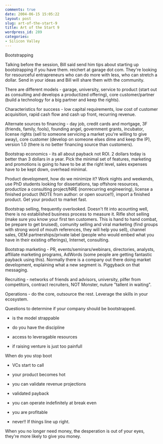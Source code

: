 ```yaml
---
comments: true
date: 2004-06-15 15:05:22
layout: post
slug: art-of-the-start-9
title: Art of the Start 9
wordpress_id: 289
categories:
- Silicon Valley
---
```


Bootstrapping

Talking before the session, Bill said send him tips about starting up bootstrapping if you have them. reichert at garage dot com. They're looking for resourceful entrapreneurs who can do more with less, who can stretch a dollar. Send in your ideas and Bill will share them with the community.

There are different models - garage, university, service to product (start out as consulting and develops a productized offering), core customer/partner (build a technology for a big partner and keep the rights).

Characteristics for success - low capital requirements, low cost of customer acquisition, rapid cash flow and cash up front, recurring revenue.

Alternate sources to financing - day job, credit cards and mortgage, 3F (friends, family, fools), founding angel, government grants, incubator, license rights (sell to someone servicing a market you're willing to give away), core customer (develop on someone elses dime and keep the IP), version 1.0 (there is no better financing source than customers).

Bootstrap economics - its all about payback not ROI. 2 dollars today is better than 3 dollars in a year. Pick the minimal set of features, marketing and promotions is going to have to be at the right level, sales expenses have to be kept down, overhead minimal.

Product development, how do we minimize it? Work nights and weekends, use PhD students looking for dissertations, tap offshore resources, productize a consulting project/NRE (nonrecurring engineering), license a finished product (NOTE from author: or open source!!), import a finished product. Get your product to market fast.

Bootstrap selling, frequently overlooked. Doesn't fit into acounting well, there is no established business process to measure it. Rifle shot selling (make sure you know your first ten customers. This is hand to hand combat, be prepare to get bruised), comunity selling and viral marketing (find groups with strong word of mouth references, they will help you sell), channel sales, OEM partnerships/private label (people who would embed what you have in their existing offerings), Internet, consulting.

Bootstrap marketing - PR, events/seminars/webinars, directories, analysts, affiliate marketing programs, AdWords (some people are getting fantastic payback using this). Normally there is a company out there doing market development, explaining what a new segment is. Piggyback on that messaging.

Recruiting - networks of friends and advisors, university, pilfer from competitors, contract recruiters, NOT Monster, nuture "tallent in waiting".

Operations - do the core, outsource the rest. Leverage the skills in your ecosystem.

Questions to determine if your company should be bootstrapped.

- is the model strappable

- do you have the discipline

- access to leveragable resources

- if raising venture is just too painfull

When do you stop boot

- VCs start to call

- your product becomes hot

- you can validate revenue projections

- validated payback

- you can operate indefinitely at break even

- you are profitable

- never!! If things line up right.

When you no longer need money, the desperation is out of your eyes, they're more likely to give you money.
